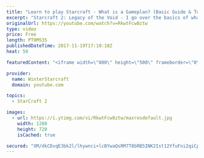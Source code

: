 ```yaml
---
title: "Learn to play Starcraft - What is a Gameplan? (Basic Guide & Tutorial)"
excerpt: "Starcraft 2: Legacy of the Void - I go over the basics of what a gameplan in starcraft 2 is and how to put one together.  Note this is not a guide on WHAT gameplan you should be using as each race!"
originalUrl: https://youtube.com/watch?v=RkwtFcw8ztw
type: video
price: Free
length: PT9M53S
publishedDateTime: 2017-11-19T17:10:18Z
heat: 50

featuredContent: "<iframe width=\"800\" height=\"500\" frameborder=\"0\" src=\"https://www.youtube.com/embed/RkwtFcw8ztw\" allow=\"accelerometer; autoplay; encrypted-media; gyroscope; picture-in-picture\" allowfullscreen></iframe>"

provider:
  name: WinterStarcraft
  domain: youtube.com

topics:
  - StarCraft 2

images:
  - url: https://i.ytimg.com/vi/RkwtFcw8ztw/maxresdefault.jpg
    width: 1280
    height: 720
    isCached: true

secured: "XM/dkCDvqE3bk2l/lhywnci+lcBYwaQsRM7T8bRB5INK2Ist12YfuFni2qiCpTf1pGFTSmxRNeW17n7MdipfqiMVva07tXdpPx0GH57jAcQ3l3FFRfi5xyv3aDLF32kYgfYO8LvNu8mRpm4cCAozJuCXQ2aDUNeX9nDRA+VO8uIq9/r8r5W1sfTklYEephKAXFWmI/UdTP1460RjPsXoFCR/ys3grnC1sCWJPJcXH5aqCXd/ValA9aa/iau+D+kib4LvCr9SzBbi6daQcxGwjJqc8mUrwnutTbn7fnzFEIUdsZ8XBv+oiB0t80Rl1QhGpRqXtNSKoiB4x6Z8L+ePOEGS0FUHGpgsEWcjsiscuIIUzwlEkspzmypdQdUxhncbURQkZqalDfX+GItVxn/TW/pKGDg1Qqc8NApR5yBOyc8=;ezZVP0qbYRy31tp3cUq5kA=="
---
```


